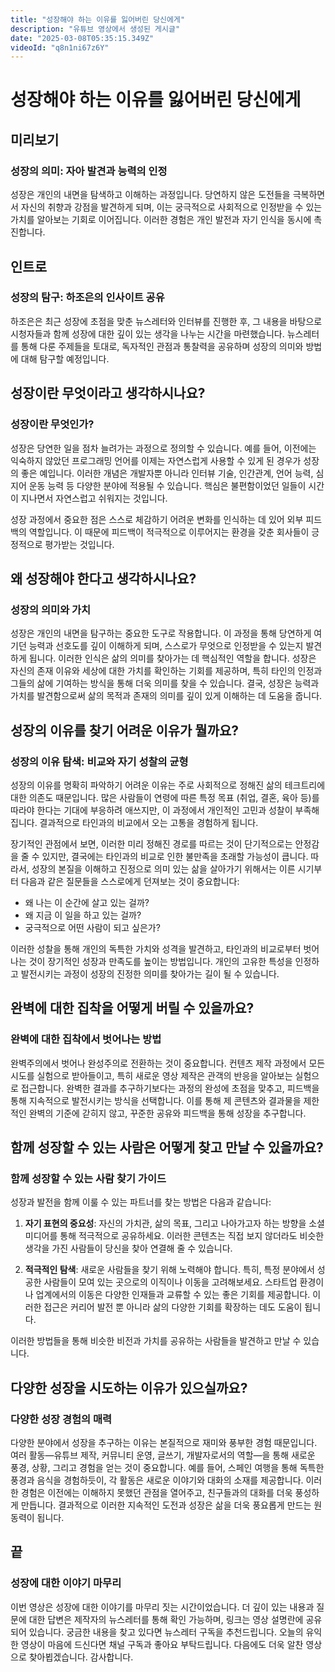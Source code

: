 ```yaml
---
title: "성장해야 하는 이유를 잃어버린 당신에게"
description: "유튜브 영상에서 생성된 게시글"
date: "2025-03-08T05:35:15.349Z"
videoId: "q8n1ni67z6Y"
---
```


# 성장해야 하는 이유를 잃어버린 당신에게

## 미리보기

### 성장의 의미: 자아 발견과 능력의 인정

성장은 개인의 내면을 탐색하고 이해하는 과정입니다. 당연하지 않은 도전들을 극복하면서 자신의 취향과 강점을 발견하게 되며, 이는 궁극적으로 사회적으로 인정받을 수 있는 가치를 알아보는 기회로 이어집니다. 이러한 경험은 개인 발전과 자기 인식을 동시에 촉진합니다.

## 인트로

### 성장의 탐구: 하조은의 인사이트 공유

하조은은 최근 성장에 초점을 맞춘 뉴스레터와 인터뷰를 진행한 후, 그 내용을 바탕으로 시청자들과 함께 성장에 대한 깊이 있는 생각을 나누는 시간을 마련했습니다. 뉴스레터를 통해 다룬 주제들을 토대로, 독자적인 관점과 통찰력을 공유하며 성장의 의미와 방법에 대해 탐구할 예정입니다.

## 성장이란 무엇이라고 생각하시나요?

### 성장이란 무엇인가?

성장은 당연한 일을 점차 늘려가는 과정으로 정의할 수 있습니다. 예를 들어, 이전에는 익숙하지 않았던 프로그래밍 언어를 이제는 자연스럽게 사용할 수 있게 된 경우가 성장의 좋은 예입니다. 이러한 개념은 개발자뿐 아니라 인터뷰 기술, 인간관계, 언어 능력, 심지어 운동 능력 등 다양한 분야에 적용될 수 있습니다. 핵심은 불편함이었던 일들이 시간이 지나면서 자연스럽고 쉬워지는 것입니다.

성장 과정에서 중요한 점은 스스로 체감하기 어려운 변화를 인식하는 데 있어 외부 피드백의 역할입니다. 이 때문에 피드백이 적극적으로 이루어지는 환경을 갖춘 회사들이 긍정적으로 평가받는 것입니다.

## 왜 성장해야 한다고 생각하시나요?

### 성장의 의미와 가치

성장은 개인의 내면을 탐구하는 중요한 도구로 작용합니다. 이 과정을 통해 당연하게 여기던 능력과 선호도를 깊이 이해하게 되며, 스스로가 무엇으로 인정받을 수 있는지 발견하게 됩니다. 이러한 인식은 삶의 의미를 찾아가는 데 핵심적인 역할을 합니다. 성장은 자신의 존재 이유와 세상에 대한 가치를 확인하는 기회를 제공하며, 특히 타인의 인정과 그들의 삶에 기여하는 방식을 통해 더욱 의미를 찾을 수 있습니다. 결국, 성장은 능력과 가치를 발견함으로써 삶의 목적과 존재의 의미를 깊이 있게 이해하는 데 도움을 줍니다.

## 성장의 이유를 찾기 어려운 이유가 뭘까요?

### 성장의 이유 탐색: 비교와 자기 성찰의 균형

성장의 이유를 명확히 파악하기 어려운 이유는 주로 사회적으로 정해진 삶의 테크트리에 대한 의존도 때문입니다. 많은 사람들이 연령에 따른 특정 목표 (취업, 결혼, 육아 등)를 따라야 한다는 기대에 부응하려 애쓰지만, 이 과정에서 개인적인 고민과 성찰이 부족해집니다. 결과적으로 타인과의 비교에서 오는 고통을 경험하게 됩니다.

장기적인 관점에서 보면, 이러한 미리 정해진 경로를 따르는 것이 단기적으로는 안정감을 줄 수 있지만, 결국에는 타인과의 비교로 인한 불만족을 초래할 가능성이 큽니다. 따라서, 성장의 본질을 이해하고 진정으로 의미 있는 삶을 살아가기 위해서는 이른 시기부터 다음과 같은 질문들을 스스로에게 던져보는 것이 중요합니다:
- 왜 나는 이 순간에 살고 있는 걸까?
- 왜 지금 이 일을 하고 있는 걸까?
- 궁극적으로 어떤 사람이 되고 싶은가?

이러한 성찰을 통해 개인의 독특한 가치와 성격을 발견하고, 타인과의 비교로부터 벗어나는 것이 장기적인 성장과 만족도를 높이는 방법입니다. 개인의 고유한 특성을 인정하고 발전시키는 과정이 성장의 진정한 의미를 찾아가는 길이 될 수 있습니다.

## 완벽에 대한 집착을 어떻게 버릴 수 있을까요?

### 완벽에 대한 집착에서 벗어나는 방법

완벽주의에서 벗어나 완성주의로 전환하는 것이 중요합니다. 컨텐츠 제작 과정에서 모든 시도를 실험으로 받아들이고, 특히 새로운 영상 제작은 관객의 반응을 알아보는 실험으로 접근합니다. 완벽한 결과를 추구하기보다는 과정의 완성에 초점을 맞추고, 피드백을 통해 지속적으로 발전시키는 방식을 선택합니다. 이를 통해 제 콘텐츠와 결과물을 제한적인 완벽의 기준에 갇히지 않고, 꾸준한 공유와 피드백을 통해 성장을 추구합니다.

## 함께 성장할 수 있는 사람은 어떻게 찾고 만날 수 있을까요?

### 함께 성장할 수 있는 사람 찾기 가이드

성장과 발전을 함께 이룰 수 있는 파트너를 찾는 방법은 다음과 같습니다:

1. **자기 표현의 중요성**: 자신의 가치관, 삶의 목표, 그리고 나아가고자 하는 방향을 소셜 미디어를 통해 적극적으로 공유하세요. 이러한 콘텐츠는 직접 보지 않더라도 비슷한 생각을 가진 사람들이 당신을 찾아 연결해 줄 수 있습니다.

2. **적극적인 탐색**: 새로운 사람들을 찾기 위해 노력해야 합니다. 특히, 특정 분야에서 성공한 사람들이 모여 있는 곳으로의 이직이나 이동을 고려해보세요. 스타트업 환경이나 업계에서의 이동은 다양한 인재들과 교류할 수 있는 좋은 기회를 제공합니다. 이러한 접근은 커리어 발전 뿐 아니라 삶의 다양한 기회를 확장하는 데도 도움이 됩니다.

이러한 방법들을 통해 비슷한 비전과 가치를 공유하는 사람들을 발견하고 만날 수 있습니다.

## 다양한 성장을 시도하는 이유가 있으실까요?

### 다양한 성장 경험의 매력

다양한 분야에서 성장을 추구하는 이유는 본질적으로 재미와 풍부한 경험 때문입니다. 여러 활동—유튜브 제작, 커뮤니티 운영, 글쓰기, 개발자로서의 역할—을 통해 새로운 풍경, 상황, 그리고 경험을 얻는 것이 중요합니다. 예를 들어, 스페인 여행을 통해 독특한 풍경과 음식을 경험하듯이, 각 활동은 새로운 이야기와 대화의 소재를 제공합니다. 이러한 경험은 이전에는 이해하지 못했던 관점을 열어주고, 친구들과의 대화를 더욱 풍성하게 만듭니다. 결과적으로 이러한 지속적인 도전과 성장은 삶을 더욱 풍요롭게 만드는 원동력이 됩니다.

## 끝

### 성장에 대한 이야기 마무리

이번 영상은 성장에 대한 이야기를 마무리 짓는 시간이었습니다. 더 깊이 있는 내용과 질문에 대한 답변은 제작자의 뉴스레터를 통해 확인 가능하며, 링크는 영상 설명란에 공유되어 있습니다. 궁금한 내용을 찾고 있다면 뉴스레터 구독을 추천드립니다. 오늘의 유익한 영상이 마음에 드신다면 채널 구독과 좋아요 부탁드립니다. 다음에도 더욱 알찬 영상으로 찾아뵙겠습니다. 감사합니다.

